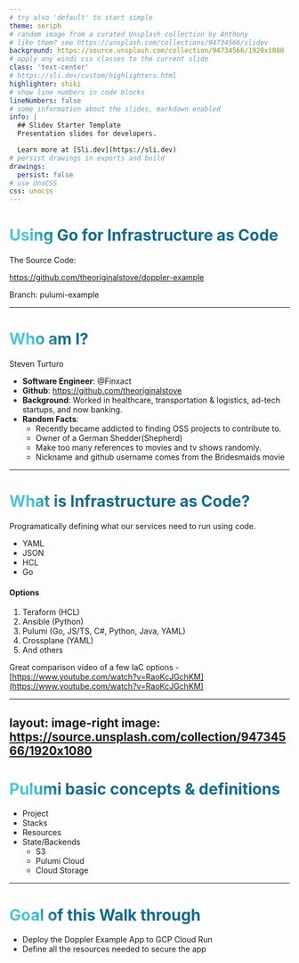 ```yaml
---
# try also 'default' to start simple
theme: seriph
# random image from a curated Unsplash collection by Anthony
# like them? see https://unsplash.com/collections/94734566/slidev
background: https://source.unsplash.com/collection/94734566/1920x1080
# apply any windi css classes to the current slide
class: 'text-center'
# https://sli.dev/custom/highlighters.html
highlighter: shiki
# show line numbers in code blocks
lineNumbers: false
# some information about the slides, markdown enabled
info: |
  ## Slidev Starter Template
  Presentation slides for developers.

  Learn more at [Sli.dev](https://sli.dev)
# persist drawings in exports and build
drawings:
  persist: false
# use UnoCSS
css: unocss
---
```


# Using Go for Infrastructure as Code

The Source Code:

 https://github.com/theoriginalstove/doppler-example

 Branch: pulumi-example


<!--
The last comment block of each slide will be treated as slide notes. It will be visible and editable in Presenter Mode along with the slide. [Read more in the docs](https://sli.dev/guide/syntax.html#notes)
-->

---

# Who am I?

Steven Turturo
- **Software Engineer**: @Finxact
- **Github**: https://github.com/theoriginalstove
- **Background**: Worked in healthcare, transportation & logistics, ad-tech startups, and now banking.
- **Random Facts**:
    - Recently became addicted to finding OSS projects to contribute to.
    - Owner of a German Shedder(Shepherd)
    - Make too many references to movies and tv shows randomly.
    - Nickname and github username comes from the Bridesmaids movie




<style>
h1 {
  background-color: #2B90B6;
  background-image: linear-gradient(45deg, #4EC5D4 10%, #146b8c 20%);
  background-size: 100%;
  -webkit-background-clip: text;
  -moz-background-clip: text;
  -webkit-text-fill-color: transparent;
  -moz-text-fill-color: transparent;
}
</style>

<!--
Here is another comment.
-->

---

# What is Infrastructure as Code? 

Programatically defining what our services need to run using code.

- YAML
- JSON
- HCL
- Go

#### Options
 1. Teraform (HCL)
 1. Ansible (Python)
 1. Pulumi (Go, JS/TS, C#, Python, Java, YAML)
 1. Crossplane (YAML)
 1. And others

 Great comparison video of a few IaC options - [https://www.youtube.com/watch?v=RaoKcJGchKM](https://www.youtube.com/watch?v=RaoKcJGchKM)

---
layout: image-right
image: https://source.unsplash.com/collection/94734566/1920x1080
---

# Pulumi basic concepts & definitions

- Project 
- Stacks
- Resources
- State/Backends
    - S3
    - Pulumi Cloud
    - Cloud Storage

---

# Goal of this Walk through

- Deploy the Doppler Example App to GCP Cloud Run
- Define all the resources needed to secure the app

